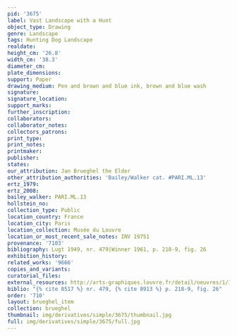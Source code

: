 ```yaml
---
pid: '3675'
label: Vast Landscape with a Hunt
object_type: Drawing
genre: Landscape
tags: Hunting Dog Landscape
realdate: 
height_cm: '26.8'
width_cm: '38.3'
diameter_cm: 
plate_dimensions: 
support: Paper
drawing_medium: Pen and brown and blue ink, brown and blue wash
signature: 
signature_location: 
support_marks: 
further_inscription: 
collaborators: 
collaborator_notes: 
collectors_patrons: 
print_type: 
print_notes: 
printmaker: 
publisher: 
states: 
our_attribution: Jan Brueghel the Elder
other_attribution_authorities: 'Bailey/Walker cat. #PARI.ML.13'
ertz_1979: 
ertz_2008: 
bailey_walker: PARI.ML.13
hollstein_no: 
collection_type: Public
location_country: France
location_city: Paris
location_collection: Musée du Louvre
location_or_most_recent_sale_notes: INV 19751
provenance: '7103'
bibliography: Lugt 1949, nr. 479|Winner 1961, p. 218-9, fig. 26
exhibition_history: 
related_works: '9666'
copies_and_variants: 
curatorial_files: 
external_resources: http://arts-graphiques.louvre.fr/detail/oeuvres/1/109893-Vaste-paysage-avec-une-chasse-a-courre
biblio: "{% cite 8517 %} nr. 479, {% cite 8913 %} p. 218-9, fig. 26"
order: '710'
layout: brueghel_item
collection: brueghel
thumbnail: img/derivatives/simple/3675/thumbnail.jpg
full: img/derivatives/simple/3675/full.jpg
---
```

